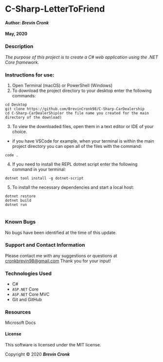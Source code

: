 # **C-Sharp-LetterToFriend**


#### Author: **_Brevin Cronk_**
#### May, 2020



### Description

_The purpose of this project is to create a C# web application using the .NET Core framework._

### Instructions for use:

1. Open Terminal (macOS) or PowerShell (Windows)
2. To download the project directory to your desktop enter the following commands:
```
cd Desktop
git clone https://github.com/BrevinCronk98/C-Sharp-CarDealership
cd C-Sharp-CarDealerShip(or the file name you created for the main directory of the download)
```
3. To view the downloaded files, open them in a text editor or IDE of your choice.
* if you have VSCode for example, when your terminal is within the main project directory you can open all of the files with the command:
```
code .
```
4. If you need to install the REPL dotnet script enter the following command in your terminal: 
```
dotnet tool install -g dotnet-script
```
5. To install the necessary dependencies and start a local host:
```
dotnet restore
dotnet build
dotnet run
```

#
### Known Bugs

No bugs have been identified at the time of this update.

### Support and Contact Information

Please contact me with any suggestions or questions at cronkbrevin98@gmail.com Thank you for your input!  

### Technologies Used

* C#
* `ASP.NET` Core
* `ASP.NET` Core MVC
* Git and GitHub


<!-- &#9745; -->

### Resources
Microsoft Docs


#### License

This software is licensed under the MIT license.

Copyright © 2020 **_Brevin Cronk_**
